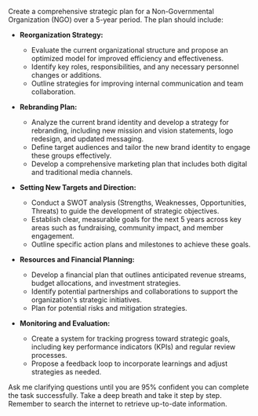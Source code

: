 Create a comprehensive strategic plan for a Non-Governmental Organization (NGO) over a 5-year period. The plan should include:

- **Reorganization Strategy:**
  - Evaluate the current organizational structure and propose an optimized model for improved efficiency and effectiveness.
  - Identify key roles, responsibilities, and any necessary personnel changes or additions.
  - Outline strategies for improving internal communication and team collaboration.

- **Rebranding Plan:**
  - Analyze the current brand identity and develop a strategy for rebranding, including new mission and vision statements, logo redesign, and updated messaging.
  - Define target audiences and tailor the new brand identity to engage these groups effectively.
  - Develop a comprehensive marketing plan that includes both digital and traditional media channels.

- **Setting New Targets and Direction:**
  - Conduct a SWOT analysis (Strengths, Weaknesses, Opportunities, Threats) to guide the development of strategic objectives.
  - Establish clear, measurable goals for the next 5 years across key areas such as fundraising, community impact, and member engagement.
  - Outline specific action plans and milestones to achieve these goals.

- **Resources and Financial Planning:**
  - Develop a financial plan that outlines anticipated revenue streams, budget allocations, and investment strategies.
  - Identify potential partnerships and collaborations to support the organization's strategic initiatives.
  - Plan for potential risks and mitigation strategies.

- **Monitoring and Evaluation:**
  - Create a system for tracking progress toward strategic goals, including key performance indicators (KPIs) and regular review processes.
  - Propose a feedback loop to incorporate learnings and adjust strategies as needed.

Ask me clarifying questions until you are 95% confident you can complete the task successfully. Take a deep breath and take it step by step. Remember to search the internet to retrieve up-to-date information.